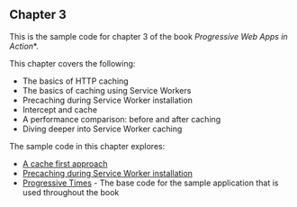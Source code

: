 ## Chapter 3

This is the sample code for chapter 3 of the book *Progressive Web Apps in Action**.  

This chapter covers the following:

- The basics of HTTP caching
- The basics of caching using Service Workers
- Precaching during Service Worker installation
- Intercept and cache
- A performance comparison: before and after caching
- Diving deeper into Service Worker caching

The sample code in this chapter explores:

- [A cache first approach](https://github.com/deanhume/progressive-web-apps-book/tree/master/chapter-3/cachefirst)
- [Precaching during Service Worker installation](https://github.com/deanhume/progressive-web-apps-book/tree/master/precache)
- [Progressive Times](https://github.com/deanhume/progressive-web-apps-book/tree/master/chapter-3/progressive-times) - The base code for the sample application that is used throughout the book
